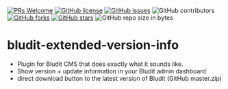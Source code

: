 [![PRs Welcome](https://img.shields.io/badge/PRs-welcome-brightgreen.svg?style=flat-square)](http://makeapullrequest.com)
[![GitHub license](https://img.shields.io/github/license/philippd1/bludit-extended-version-info.svg?style=flat-square)](https://github.com/philippd1/bludit-extended-version-info/blob/master/LICENSE)
[![GitHub issues](https://img.shields.io/github/issues/philippd1/bludit-extended-version-info.svg?style=flat-square)](https://github.com/philippd1/bludit-extended-version-info/issues)
![GitHub contributors](https://img.shields.io/github/contributors/philippd1/bludit-extended-version-info.svg?style=flat-square)
[![GitHub forks](https://img.shields.io/github/forks/philippd1/bludit-extended-version-info.svg?style=flat-square)](https://github.com/philippd1/bludit-extended-version-info/network)
[![GitHub stars](https://img.shields.io/github/stars/philippd1/bludit-extended-version-info.svg?style=flat-square)](https://github.com/philippd1/bludit-extended-version-info/stargazers)
![GitHub repo size in bytes](https://img.shields.io/github/repo-size/philippd1/bludit-extended-version-info.svg?style=flat-square)


# bludit-extended-version-info

- Plugin for Bludit CMS that does exactly what it sounds like.
- Show version + update information in your Bludit admin dashboard
- direct download button to the latest version of Bludit (GitHub master.zip)